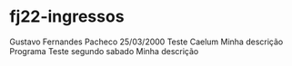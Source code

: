 # fj22-ingressos
Gustavo Fernandes Pacheco
25/03/2000
Teste Caelum
Minha descrição
Programa
Teste segundo sabado
Minha descrição
